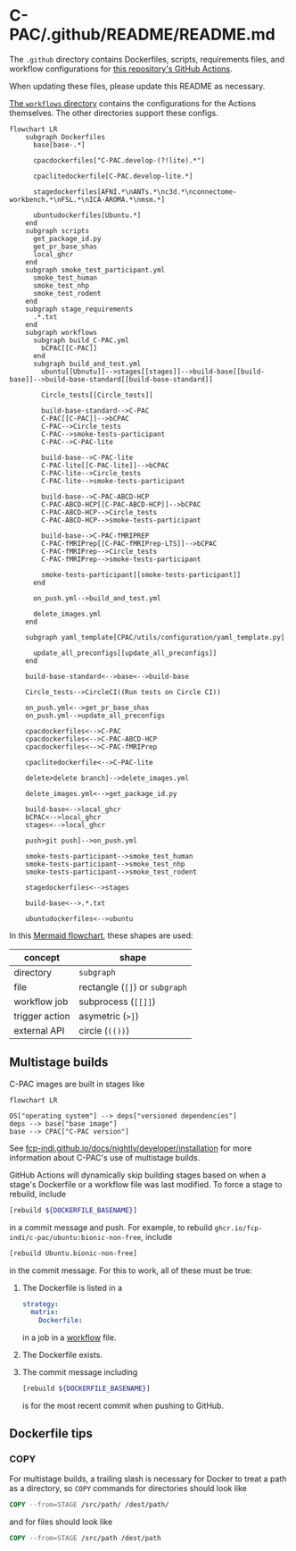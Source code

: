 <!-- Copyright (C) 2023  C-PAC Developers

This file is part of C-PAC.

C-PAC is free software: you can redistribute it and/or modify it under the terms of the GNU Lesser General Public License as published by the Free Software Foundation, either version 3 of the License, or (at your option) any later version.

C-PAC is distributed in the hope that it will be useful, but WITHOUT ANY WARRANTY; without even the implied warranty of MERCHANTABILITY or FITNESS FOR A PARTICULAR PURPOSE. See the GNU Lesser General Public License for more details.

You should have received a copy of the GNU Lesser General Public License along with C-PAC. If not, see <https://www.gnu.org/licenses/>. -->

<!-- Don't rename to '.github/README.md' or it will override the root readme. -->

# C-PAC/.github/README/README.md

The `.github` directory contains Dockerfiles, scripts, requirements files, and workflow configurations for [this repository's GitHub Actions](https://github.com/FCP-INDI/C-PAC/actions).

When updating these files, please update this README as necessary.

[The `workflows` directory](../workflows) contains the configurations for the Actions themselves. The other directories support these configs.

```mermaid
flowchart LR
    subgraph Dockerfiles
      base[base-.*]

      cpacdockerfiles["C-PAC.develop-(?!lite).*"]

      cpaclitedockerfile[C-PAC.develop-lite.*]

      stagedockerfiles[AFNI.*\nANTs.*\nc3d.*\nconnectome-workbench.*\nFSL.*\nICA-AROMA.*\nmsm.*]

      ubuntudockerfiles[Ubuntu.*]
    end
    subgraph scripts
      get_package_id.py
      get_pr_base_shas
      local_ghcr
    end
    subgraph smoke_test_participant.yml
      smoke_test_human
      smoke_test_nhp
      smoke_test_rodent
    end
    subgraph stage_requirements
      .*.txt
    end
    subgraph workflows
      subgraph build_C-PAC.yml
        bCPAC[[C-PAC]]
      end
      subgraph build_and_test.yml
        ubuntu[[Ubnutu]]-->stages[[stages]]-->build-base[[build-base]]-->build-base-standard[[build-base-standard]]
        
        Circle_tests[[Circle_tests]]
      
        build-base-standard-->C-PAC
        C-PAC[[C-PAC]]-->bCPAC
        C-PAC-->Circle_tests
        C-PAC-->smoke-tests-participant
        C-PAC-->C-PAC-lite

        build-base-->C-PAC-lite
        C-PAC-lite[[C-PAC-lite]]-->bCPAC
        C-PAC-lite-->Circle_tests
        C-PAC-lite-->smoke-tests-participant

        build-base-->C-PAC-ABCD-HCP
        C-PAC-ABCD-HCP[[C-PAC-ABCD-HCP]]-->bCPAC
        C-PAC-ABCD-HCP-->Circle_tests
        C-PAC-ABCD-HCP-->smoke-tests-participant

        build-base-->C-PAC-fMRIPREP
        C-PAC-fMRIPrep[[C-PAC-fMRIPrep-LTS]]-->bCPAC
        C-PAC-fMRIPrep-->Circle_tests
        C-PAC-fMRIPrep-->smoke-tests-participant

        smoke-tests-participant[[smoke-tests-participant]]
      end

      on_push.yml-->build_and_test.yml

      delete_images.yml
    end

    subgraph yaml_template[CPAC/utils/configuration/yaml_template.py]

      update_all_preconfigs[[update_all_preconfigs]]
    end

    build-base-standard<-->base<-->build-base

    Circle_tests-->CircleCI((Run tests on Circle CI))

    on_push.yml<-->get_pr_base_shas
    on_push.yml-->update_all_preconfigs

    cpacdockerfiles<-->C-PAC
    cpacdockerfiles<-->C-PAC-ABCD-HCP
    cpacdockerfiles<-->C-PAC-fMRIPrep

    cpaclitedockerfile<-->C-PAC-lite

    delete>delete branch]-->delete_images.yml

    delete_images.yml<-->get_package_id.py

    build-base<-->local_ghcr
    bCPAC<-->local_ghcr
    stages<-->local_ghcr

    push>git push]-->on_push.yml

    smoke-tests-participant-->smoke_test_human
    smoke-tests-participant-->smoke_test_nhp
    smoke-tests-participant-->smoke_test_rodent

    stagedockerfiles<-->stages

    build-base<-->.*.txt

    ubuntudockerfiles<-->ubuntu
```

In this [Mermaid flowchart](https://mermaid.js.org/syntax/flowchart.html), these shapes are used:

concept | shape
---|---
directory | `subgraph`
file | rectangle (`[]`) or `subgraph`
workflow job | subprocess (`[[]]`)
trigger action | asymetric (`>]`)
external API | circle (`(())`)

## Multistage builds

C-PAC images are built in stages like

```mermaid
flowchart LR

OS["operating system"] --> deps["versioned dependencies"]
deps --> base["base image"]
base --> CPAC["C-PAC version"]
```

See [fcp-indi.github.io/docs/nightly/developer/installation](https://fcp-indi.github.io/docs/nightly/developer/installation) for more information about C-PAC's use of multistage builds.

GitHub Actions will dynamically skip building stages based on when a stage's Dockerfile or a workflow file was last modified. To force a stage to rebuild, include

```BASH
[rebuild ${DOCKERFILE_BASENAME}]
```

in a commit message and push. For example, to rebuild `ghcr.io/fcp-indi/c-pac/ubuntu:bionic-non-free`, include

```BASH
[rebuild Ubuntu.bionic-non-free]
```

in the commit message. For this to work, all of these must be true:

1. The Dockerfile is listed in a

   ```YAML
   strategy:
     matrix:
       Dockerfile: 
   ```

   in a job in a [workflow](../workflows) file.
2. The Dockerfile exists.
3. The commit message including

   ```BASH
   [rebuild ${DOCKERFILE_BASENAME}]
   ```

   is for the most recent commit when pushing to GitHub.

## Dockerfile tips

### COPY

For multistage builds, a trailing slash is necessary for Docker to treat a path as a directory, so `COPY` commands for directories should look like

```Dockerfile
COPY --from=STAGE /src/path/ /dest/path/
```

and for files should look like

```Dockerfile
COPY --from=STAGE /src/path /dest/path
```
